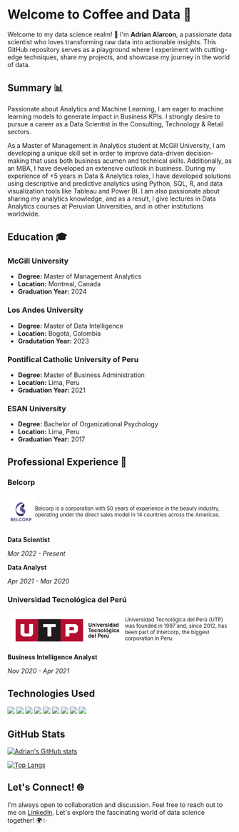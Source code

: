# Welcome to Coffee and Data 🚀

Welcome to my data science realm! 👋 I'm **Adrian Alarcon**, a passionate data scientist who loves transforming raw data into actionable insights. This GitHub repository serves as a playground where I experiment with cutting-edge techniques, share my projects, and showcase my journey in the world of data.


## Summary 📊

Passionate about Analytics and Machine Learning, I am eager to machine learning models to generate impact in Business KPIs. I strongly desire to pursue a career as a Data Scientist in the Consulting, Technology & Retail sectors.

As a Master of Management in Analytics student at McGill University, I am developing a unique skill set in order to improve data-driven decision-making that uses both business acumen and technical skills. Additionally, as an MBA, I have developed an extensive outlook in business. During my experience of +5 years in Data & Analytics roles, I have developed solutions using descriptive and predictive analytics using Python, SQL, R, and data visualization tools like Tableau and Power BI. I am also passionate about sharing my analytics knowledge, and as a result, I give lectures in Data Analytics courses at Peruvian Universities, and in other institutions worldwide.

## Education 🎓

### McGill University
- **Degree:** Master of Management Analytics
- **Location:** Montreal, Canada
- **Graduation Year:** 2024

### Los Andes University
- **Degree:** Master of Data Intelligence
- **Location:** Bogotá, Colombia
- **Gradutation Year:** 2023

### Pontifical Catholic University of Peru
- **Degree:** Master of Business Administration
- **Location:** Lima, Peru
- **Graduation Year:** 2021

### ESAN University
- **Degree:** Bachelor of Organizational Psychology
- **Location:** Lima, Peru
- **Graduation Year:** 2017


## Professional Experience 💼
<div align="left">
  <h3>Belcorp</h3>
</div>
<div style="display: flex; justify-content: space-between; align-items: center;">
  <img src="belcorp.png" height="80" />
  <span style="font-size: smaller;">
    Belcorp is a corporation with 50 years of experience in the beauty industry, operating under the direct sales model in 14 countries across the Americas.
  </span>
</div>

**Data Scientist**

*Mar 2022 - Present*

**Data Analyst**

*Apr 2021 - Mar 2020*

<div align="left">
  <h3>Universidad Tecnológica del Perú</h3>
</div>
<div style="display: flex; justify-content: space-between; align-items: center;">
  <img src="utp.png" height="80" />
  <span style="font-size: smaller;">
    Universidad Tecnológica del Perú (UTP) was founded in 1997 and, since 2012, has been part of Intercorp, the biggest corporation in Peru.
  </span>
</div>

**Business Intelligence Analyst**

*Nov 2020 - Apr 2021*


<!--
### Data Scientist | Belcorp | *Mar 2022 - Present*

- Developed Machine Learning models to predict demand of beauty products sold in digital channels, resulting in error reduction of 36% allowing to improve accuracy of stock forecasting for supply chain
- Conducted exploratory Machine Learning techniques to uncover patterns and trends allowing to improve model performance for demand forecasting and reducing bias by 33%
- Participated in company’s digital transformation by implementing Auto Machine Learning Platform enabling non-technical team members from Logistics, Commercial and Finance departments to independently perform predictive modeling
- Collaborated with stakeholders and cross-functional teams such as VPs, Product Managers, and Product Owners to identify potential business improvements aimed to reduce cost and improve efficiency
Data

### Data Analyst | Belcorp | *Apr 2021 - Mar 2020*

- Established comprehensive data collection strategy for e-commerce features by proposing new methods to measure impact; gathered data on KPIs established and prioritized in collaboration with stakeholders and Product Managers
- Developed Machine Learning models for product recommendations to e-commerce customers; improving conversion rate by 20% and optimized personalization algorithms to increase attributable sales by 5%
- Designed dashboards to convert digital and commercial data into actionable insights, helping to prioritize new features developed in e-commerce platform that led to an increase of 5% in conversion rate

### Business Intelligence Analyst | Universidad Tecnologica del Peru | *Nov 2020 - Apr 2021*

- Aggregated information from commercial area and created user-friendly dashboards, encouraging utilization, achieving a 90% adoption rate among stakeholders
- Implemented Extract-Transform-Load procedures to amass data from CRM Dynamics 365, ERP Oracle PS, Google Analytics, and Facebook Ads, resulting in comprehensive collection of all commercial data

## Projects 🚀

### [Project 1 Name]

- Description: [Brief Description of the Project]
- Technologies Used: [List of Technologies/Languages]
- [Link to Project Repository]

### [Project 2 Name]

- Description: [Brief Description of the Project]
- Technologies Used: [List of Technologies/Languages]
- [Link to Project Repository]

-->
## Technologies Used

[<img src="https://cdn.jsdelivr.net/gh/devicons/devicon/icons/python/python-original-wordmark.svg" height="80" />](https://www.python.org/)
[<img src="https://cdn.jsdelivr.net/gh/devicons/devicon/icons/rstudio/rstudio-original.svg" height="80" />](https://www.rstudio.com/)
[<img src="https://cdn.jsdelivr.net/gh/devicons/devicon/icons/html5/html5-original.svg" height="80" />](https://developer.mozilla.org/en-US/docs/Web/Guide/HTML/HTML5)
[<img src="https://cdn.jsdelivr.net/gh/devicons/devicon/icons/django/django-plain.svg" height="80" />](https://www.djangoproject.com/)
[<img src="https://cdn.jsdelivr.net/gh/devicons/devicon/icons/mysql/mysql-original-wordmark.svg" height="80" />](https://www.mysql.com/)
[<img src="https://cdn.jsdelivr.net/gh/devicons/devicon/icons/microsoftsqlserver/microsoftsqlserver-plain-wordmark.svg" height="80" />](https://www.microsoft.com/en-us/sql-server/)
[<img src="https://cdn.jsdelivr.net/gh/devicons/devicon/icons/amazonwebservices/amazonwebservices-original-wordmark.svg" height="80" />](https://aws.amazon.com/)
[<img src="https://cdn.jsdelivr.net/gh/devicons/devicon/icons/googlecloud/googlecloud-original-wordmark.svg" height="80" />](https://cloud.google.com/)
[<img src="https://cdn.jsdelivr.net/gh/devicons/devicon/icons/flask/flask-original-wordmark.svg" height="80"/>]()

## GitHub Stats

[![Adrian's GitHub stats](https://github-readme-stats.vercel.app/api?username=aladelca&theme=dark&hide=issues,prs&show_icons=true&show=discussion_started)](https://github.com/anuraghazra/github-readme-stats)
          
[![Top Langs](https://github-readme-stats.vercel.app/api/top-langs/?username=aladelca&layout=donut&theme=dark)](https://github.com/anuraghazra/github-readme-stats)

## Let's Connect! 🌐

I'm always open to collaboration and discussion. Feel free to reach out to me on [LinkedIn](https://www.linkedin.com/in/carlosadrianalarcon/?locale=en_US). Let's explore the fascinating world of data science together! 🌍✨

